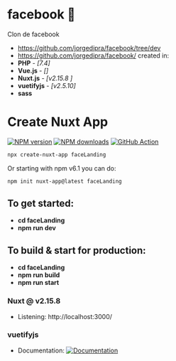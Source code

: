 # facebook 🚀
Clon de facebook 
* https://github.com/jorgedipra/facebook/tree/dev
* https://github.com/jorgedipra/facebook/
created in:
* **PHP**           - *[7.4]*
* **Vue.js**        - *[]*
* **Nuxt.js**       - *[v2.15.8 ]*
* **vuetifyjs**     - *[v2.5.10]*
* **sass**  

# Create Nuxt App

[![NPM version](https://img.shields.io/npm/v/create-nuxt-app.svg?style=flat)](https://npmjs.com/package/create-nuxt-app)
[![NPM downloads](https://img.shields.io/npm/dm/create-nuxt-app.svg?style=flat)](https://npmjs.com/package/create-nuxt-app)
[![GitHub Action](https://github.com/nuxt/create-nuxt-app/workflows/ci/badge.svg?branch=master)](https://github.com/nuxt/create-nuxt-app/actions?query=branch%3Amaster++)

```bash
npx create-nuxt-app faceLanding
```
Or starting with npm v6.1 you can do:
```bash
npm init nuxt-app@latest faceLanding
```
## To get started:

* **cd faceLanding**
* **npm run dev**

## To build & start for production:

* **cd faceLanding**
* **npm run build**
* **npm run start**
   
### Nuxt @ v2.15.8 ###                                    
  * Listening: http://localhost:3000/  

###  vuetifyjs ###
  * Documentation: [![Documentation](https://github.com/vuetifyjs/vuetify/workflows/CI/badge.svg?branch=master&event=push)](https://vuetifyjs.com/en/getting-started/installation/)

